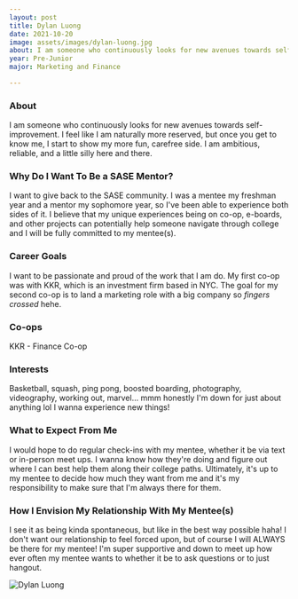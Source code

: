 ```yaml
---
layout: post
title: Dylan Luong 
date: 2021-10-20
image: assets/images/dylan-luong.jpg
about: I am someone who continuously looks for new avenues towards self-improvement. I feel like I am naturally more reserved, but once you get to know me, I start to show my more fun, carefree side. I am ambitious, reliable, and a little silly here and there.
year: Pre-Junior
major: Marketing and Finance

---
```


### About

I am someone who continuously looks for new avenues towards self-improvement. I feel like I am naturally more reserved, but once you get to know me, I start to show my more fun, carefree side. I am ambitious, reliable, and a little silly here and there.

### Why Do I Want To Be a SASE Mentor?

I want to give back to the SASE community. I was a mentee my freshman year and a mentor my sophomore year, so I've been able to experience both sides of it. I believe that my unique experiences being on co-op, e-boards, and other projects can potentially help someone navigate through college and I will be fully committed to my mentee(s).

### Career Goals

I want to be passionate and proud of the work that I am do. My first co-op was with KKR, which is an investment firm based in NYC. The goal for my second co-op is to land a marketing role with a big company so *fingers crossed* hehe.

### Co-ops

KKR - Finance Co-op

### Interests

Basketball, squash, ping pong, boosted boarding, photography, videography, working out, marvel... mmm honestly I'm down for just about anything lol I wanna experience new things!

### What to Expect From Me

I would hope to do regular check-ins with my mentee, whether it be via text or in-person meet ups. I wanna know how they're doing and figure out where I can best help them along their college paths. Ultimately, it's up to my mentee to decide how much they want from me and it's my responsibility to make sure that I'm always there for them.

### How I Envision My Relationship With My Mentee(s) 

I see it as being kinda spontaneous, but like in the best way possible haha! I don't want our relationship to feel forced upon, but of course I will ALWAYS be there for my mentee! I'm super supportive and down to meet up how ever often my mentee wants to whether it be to ask questions or to just hangout.

<div class="text-center my-5">
    <img src="{ https://sase-drexel.github.io/mentorship-2021/assets/images/dylan-luong.jpg | absolute_url }" alt="Dylan Luong" class="rounded post-img" />
</div>
